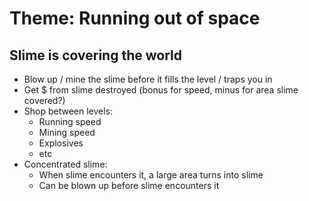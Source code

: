 # Theme: Running out of space

## Slime is covering the world

 - Blow up / mine the slime before it fills the level / traps you in
 - Get $ from slime destroyed (bonus for speed, minus for area slime covered?)
 - Shop between levels:
    - Running speed
    - Mining speed
    - Explosives
    - etc
 - Concentrated slime:
    - When slime encounters it, a large area turns into slime
    - Can be blown up before slime encounters it
    